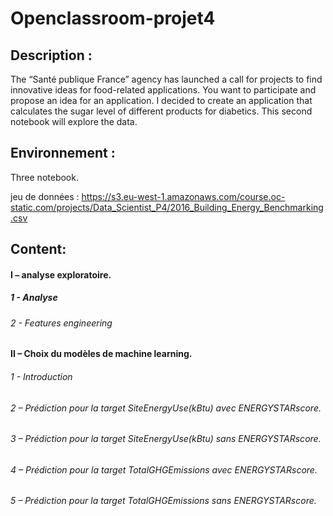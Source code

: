 # Openclassroom-projet4

## Description : 

The “Santé publique France” agency has launched a call for projects to find innovative ideas for food-related applications. You want to participate and propose an idea for an application.
I decided to create an application that calculates the sugar level of different products for diabetics.
This second notebook will explore the data.

## Environnement :

Three notebook.

jeu de données : https://s3.eu-west-1.amazonaws.com/course.oc-static.com/projects/Data_Scientist_P4/2016_Building_Energy_Benchmarking.csv

## Content:

#### I –  analyse exploratoire.
##### 1 - Analyse
###### 2 - Features engineering
#### II – Choix du modèles de machine learning.
###### 1 - Introduction

###### 2 – Prédiction pour la target SiteEnergyUse(kBtu) avec ENERGYSTARscore. 
###### 3 – Prédiction pour la target SiteEnergyUse(kBtu) sans ENERGYSTARscore. 

###### 4 –  Prédiction pour la target TotalGHGEmissions avec ENERGYSTARscore.
###### 5  – Prédiction pour la target TotalGHGEmissions sans ENERGYSTARscore. 
